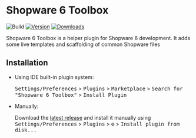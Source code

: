 # Shopware 6 Toolbox

![Build](https://github.com/shyim/shopware6-phpstorm-plugin/workflows/Build/badge.svg)
[![Version](https://img.shields.io/jetbrains/plugin/v/17632.svg)](https://plugins.jetbrains.com/plugin/17632)
[![Downloads](https://img.shields.io/jetbrains/plugin/d/17632.svg)](https://plugins.jetbrains.com/plugin/17632)

<!-- Plugin description -->
Shopware 6 Toolbox is a helper plugin for Shopware 6 development. It adds some live templates and scaffolding of common Shopware files
<!-- Plugin description end -->

## Installation

- Using IDE built-in plugin system:
  
  <kbd>Settings/Preferences</kbd> > <kbd>Plugins</kbd> > <kbd>Marketplace</kbd> > <kbd>Search for "Shopware 6 Toolbox"</kbd> >
  <kbd>Install Plugin</kbd>
  
- Manually:

  Download the [latest release](https://github.com/shyim/shopware6-phpstorm-plugin/releases/latest) and install it manually using
  <kbd>Settings/Preferences</kbd> > <kbd>Plugins</kbd> > <kbd>⚙️</kbd> > <kbd>Install plugin from disk...</kbd>


